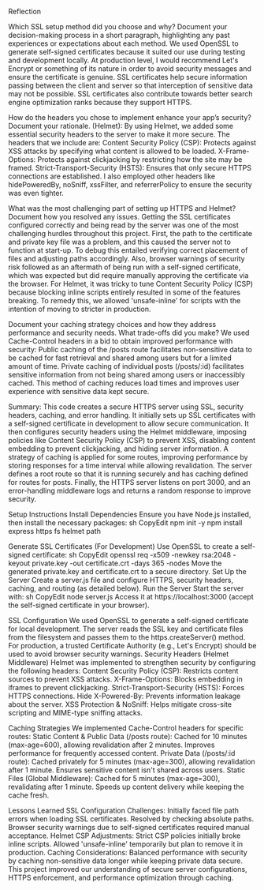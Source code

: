 Reflection 

Which SSL setup method did you choose and why? Document your decision-making process in a short paragraph, highlighting any past experiences or expectations about each method.
We used OpenSSL to generate self-signed certificates because it suited our use during testing and development locally. At production level, I would recommend Let's Encrypt or something of its nature in order to avoid security messages and ensure the certificate is genuine. SSL certificates help secure information passing between the client and server so that interception of sensitive data may not be possible. SSL certificates also contribute towards better search engine optimization ranks because they support HTTPS.


How do the headers you chose to implement enhance your app’s security? Document your rationale.
(Helmet): By using Helmet, we added some essential security headers to the server to make it more secure. The headers that we include are:
Content Security Policy (CSP): Protects against XSS attacks by specifying what content is allowed to be loaded. X-Frame-Options: Protects against clickjacking by restricting how the site may be framed.
Strict-Transport-Security (HSTS): Ensures that only secure HTTPS connections are established. I also employed other headers like hidePoweredBy, noSniff, xssFilter, and referrerPolicy to ensure the security was even tighter.


What was the most challenging part of setting up HTTPS and Helmet? Document how you resolved any issues.
Getting the SSL certificates configured correctly and being read by the server was one of the most challenging hurdles throughout this project. First, the path to the certificate and private key file was a problem, and this caused the server not to function at start-up. To debug this entailed verifying correct placement of files and adjusting paths accordingly. Also, browser warnings of security risk followed as an aftermath of being run with a self-signed certificate, which was expected but did require manually approving the certificate via the browser. For Helmet, it was tricky to tune Content Security Policy (CSP) because blocking inline scripts entirely resulted in some of the features breaking. To remedy this, we allowed 'unsafe-inline' for scripts with the intention of moving to stricter in production.


Document your caching strategy choices and how they address performance and security needs. What trade-offs did you make?
We used Cache-Control headers in a bid to obtain improved performance with security:
Public caching of the /posts route facilitates non-sensitive data to be cached for fast retrieval and shared among users but for a limited amount of time.
Private caching of individual posts (/posts/:id) facilitates sensitive information from not being shared among users or inaccessibly cached. This method of caching reduces load times and improves user experience with sensitive data kept secure.


Summary:
This code creates a secure HTTPS server using SSL, security headers, caching, and error handling. It initially sets up SSL certificates with a self-signed certificate in development to allow secure communication. It then configures security headers using the Helmet middleware, imposing policies like Content Security Policy (CSP) to prevent XSS, disabling content embedding to prevent clickjacking, and hiding server information. A strategy of caching is applied for some routes, improving performance by storing responses for a time interval while allowing revalidation. The server defines a root route so that it is running securely and has caching defined for routes for posts. Finally, the HTTPS server listens on port 3000, and an error-handling middleware logs and returns a random response to improve security.



Setup Instructions
Install Dependencies
Ensure you have Node.js installed, then install the necessary packages:
sh
CopyEdit
npm init -y
npm install express https fs helmet path


Generate SSL Certificates (For Development)
Use OpenSSL to create a self-signed certificate:
sh
CopyEdit
openssl req -x509 -newkey rsa:2048 -keyout private.key -out certificate.crt -days 365 -nodes
Move the generated private.key and certificate.crt to a secure directory.
Set Up the Server
Create a server.js file and configure HTTPS, security headers, caching, and routing (as detailed below).
Run the Server
Start the server with:
sh
CopyEdit
node server.js
Access it at https://localhost:3000 (accept the self-signed certificate in your browser).


SSL Configuration
We used OpenSSL to generate a self-signed certificate for local development. The server reads the SSL key and certificate files from the filesystem and passes them to the https.createServer() method.
For production, a trusted Certificate Authority (e.g., Let's Encrypt) should be used to avoid browser security warnings.
Security Headers (Helmet Middleware)
Helmet was implemented to strengthen security by configuring the following headers:
Content Security Policy (CSP): Restricts content sources to prevent XSS attacks.
X-Frame-Options: Blocks embedding in iframes to prevent clickjacking.
Strict-Transport-Security (HSTS): Forces HTTPS connections.
Hide X-Powered-By: Prevents information leakage about the server.
XSS Protection & NoSniff: Helps mitigate cross-site scripting and MIME-type sniffing attacks.


Caching Strategies
We implemented Cache-Control headers for specific routes:
Static Content & Public Data (/posts route):
Cached for 10 minutes (max-age=600), allowing revalidation after 2 minutes.
Improves performance for frequently accessed content.
Private Data (/posts/:id route):
Cached privately for 5 minutes (max-age=300), allowing revalidation after 1 minute.
Ensures sensitive content isn't shared across users.
Static Files (Global Middleware):
Cached for 5 minutes (max-age=300), revalidating after 1 minute.
Speeds up content delivery while keeping the cache fresh.


Lessons Learned
SSL Configuration Challenges:
Initially faced file path errors when loading SSL certificates. Resolved by checking absolute paths.
Browser security warnings due to self-signed certificates required manual acceptance.
Helmet CSP Adjustments:
Strict CSP policies initially broke inline scripts. Allowed 'unsafe-inline' temporarily but plan to remove it in production.
Caching Considerations:
Balanced performance with security by caching non-sensitive data longer while keeping private data secure.
This project improved our understanding of secure server configurations, HTTPS enforcement, and performance optimization through caching.


